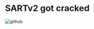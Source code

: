 # SARTv2 got cracked
![github](https://user-images.githubusercontent.com/79816938/236572232-52afdf6c-cb30-48a3-9c18-d4f0dcb282b2.png)

